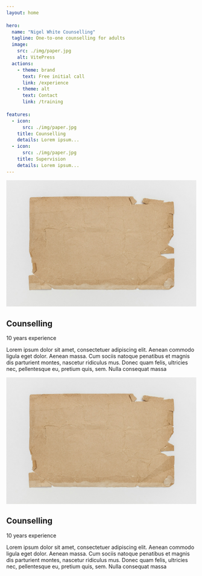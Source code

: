```yaml
---
layout: home

hero:
  name: "Nigel White Counselling"
  tagline: One-to-one counselling for adults
  image:
    src: ./img/paper.jpg
    alt: VitePress
  actions:
    - theme: brand
      text: Free initial call
      link: /experience
    - theme: alt
      text: Contact
      link: /training

features:
  - icon:
      src: ./img/paper.jpg
    title: Counselling
    details: Lorem ipsum...
  - icon:
      src: ./img/paper.jpg
    title: Supervision
    details: Lorem ipsum...
---
```


<div class="mycontainer">
  <div class="cards-row-1">
    <div class="card-type1">
      <div class="image">
        <img src="./img/paper.jpg" />
      </div>
      <h2 class="title">Counselling</h2>
      <div class="experience">10 years experience</div>
      <p class="text">
        Lorem ipsum dolor sit amet, consectetuer adipiscing elit. Aenean commodo
        ligula eget dolor. Aenean massa. Cum sociis natoque penatibus et magnis
        dis parturient montes, nascetur ridiculus mus. Donec quam felis,
        ultricies nec, pellentesque eu, pretium quis, sem. Nulla consequat massa
      </p>
    </div>
    <div class="card-type1">
      <div class="image">
        <img src="./img/paper.jpg" />
      </div>
      <h2 class="title">Counselling</h2>
      <div class="experience">10 years experience</div>
      <p class="text">
        Lorem ipsum dolor sit amet, consectetuer adipiscing elit. Aenean commodo
        ligula eget dolor. Aenean massa. Cum sociis natoque penatibus et magnis
        dis parturient montes, nascetur ridiculus mus. Donec quam felis,
        ultricies nec, pellentesque eu, pretium quis, sem. Nulla consequat massa
      </p>
    </div>
  </div>
</div>
